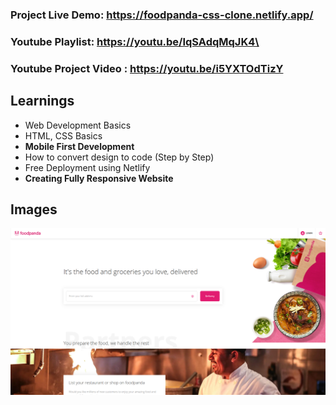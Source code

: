 ### Project Live Demo: https://foodpanda-css-clone.netlify.app/

### Youtube Playlist: https://youtu.be/IqSAdqMqJK4\
### Youtube Project Video : https://youtu.be/i5YXTOdTizY

## Learnings

- Web Development Basics
- HTML, CSS Basics
- **Mobile First Development**
- How to convert design to code (Step by Step)
- Free Deployment using Netlify
- **Creating Fully Responsive Website**

## Images

<img src="./images/foodpanda-home.png" />
